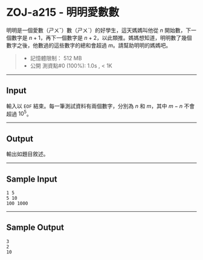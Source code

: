 # ZOJ-a215 - 明明愛數數

明明是一個愛數（ㄕㄨˇ）數（ㄕㄨˋ）的好學生，這天媽媽叫他從 $n$ 開始數，下一個數字是 $n + 1$，再下一個數字是 $n + 2$，以此類推。媽媽想知道，明明數了幾個數字之後，他數過的這些數字的總和會超過 $m$。請幫助明明的媽媽吧。

> * 記憶體限制： 512 MB
> * 公開 測資點#0 (100%): 1.0s , < 1K

---
## Input

輸入以 `EOF` 結束。每一筆測試資料有兩個數字，分別為 $n$ 和 $m$，其中 $m - n$ 不會超過 $10^5$。

---
## Output

輸出如題目敘述。

---
## Sample Input

```
1 5
5 10
100 1000
```

---
## Sample Output

```
3
2
10
```